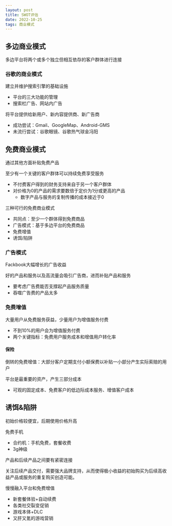 ```yaml
---
layout: post
title: SWOT评估
date: 2022-10-25
tags: 商业模式
---
```


## 多边商业模式

多边平台将两个或多个独立但相互依存的客户群体进行连接

### 谷歌的商业模式

建立并维护搜索引擎的基础设施

- 平台的三大功能的管理
- 搜索栏广告、网站内广告

将平台提供给新用户、新内容提供商、新广告商

- 成功尝试：Gmail、GoogleMap、Android-GMS
- 未流行尝试：谷歌眼镜、谷歌热气球金冯阳

## 免费商业模式

通过其他方面补贴免费产品

至少有一个关键的客户群体可以持续免费享受服务

- 不付费客户得到的财务支持来自于另一个客户群体
- 对价格为0的产品的需求要数倍于定价为1分或更高的产品
  - 数字产品与服务的复制传播的成本接近于0

三种可行的免费商业模式

- 共同点：至少一个群体得到免费商品
- 广告模式：基于多边平台的免费商品
- 免费增值
- 诱饵/陷阱

### 广告模式

Fackbook大幅增长的广告收益

好的产品和服务以及高流量会吸引广告商，进而补贴产品和服务

- 要考虑广告费能否支撑起产品服务质量
- 吞噬广告费的产品太多

### 免费增值

大量用户从免费服务获益，少量用户为增值服务付费

- 不到10%的用户会为增值服务付费
- 两个关键指标：免费用户服务成本和增值用户转化率

#### 保险

倒转的免费增值：大部分客户定期支付小额保费以补贴一小部分产生实际索赔的用户

平台是最重要的资产，产生三部分成本

- 可观的固定成本、免费客户的低边际成本服务、增值客户成本

## 诱饵&陷阱

初始价格较便宜，后期使用价格升高

免费手机

- 合约机：手机免费，套餐收费
- 3g神级

产品和后续产品之间要有紧密连接

关注后续产品交付，需要强大品牌支持，从而使得极小收益的初始购买为后续高收益产品或服务的重复购买创造可能。

慢慢融入平台和免费增值

- 新套餐体验+自动续费
- 各类社交裂变促销
- 游戏本体+DLC
- 又肝又氪的游戏营销